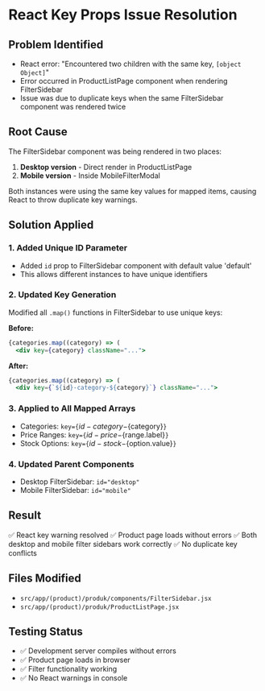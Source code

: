# React Key Props Issue Resolution

## Problem Identified
- React error: "Encountered two children with the same key, `[object Object]`"
- Error occurred in ProductListPage component when rendering FilterSidebar
- Issue was due to duplicate keys when the same FilterSidebar component was rendered twice

## Root Cause
The FilterSidebar component was being rendered in two places:
1. **Desktop version** - Direct render in ProductListPage
2. **Mobile version** - Inside MobileFilterModal

Both instances were using the same key values for mapped items, causing React to throw duplicate key warnings.

## Solution Applied

### 1. Added Unique ID Parameter
- Added `id` prop to FilterSidebar component with default value 'default'
- This allows different instances to have unique identifiers

### 2. Updated Key Generation
Modified all `.map()` functions in FilterSidebar to use unique keys:

**Before:**
```jsx
{categories.map((category) => (
  <div key={category} className="...">
```

**After:**
```jsx
{categories.map((category) => (
  <div key={`${id}-category-${category}`} className="...">
```

### 3. Applied to All Mapped Arrays
- Categories: `key={`${id}-category-${category}`}`
- Price Ranges: `key={`${id}-price-${range.label}`}`
- Stock Options: `key={`${id}-stock-${option.value}`}`

### 4. Updated Parent Components
- Desktop FilterSidebar: `id="desktop"`
- Mobile FilterSidebar: `id="mobile"`

## Result
✅ React key warning resolved
✅ Product page loads without errors
✅ Both desktop and mobile filter sidebars work correctly
✅ No duplicate key conflicts

## Files Modified
- `src/app/(product)/produk/components/FilterSidebar.jsx`
- `src/app/(product)/produk/ProductListPage.jsx`

## Testing Status
- ✅ Development server compiles without errors
- ✅ Product page loads in browser
- ✅ Filter functionality working
- ✅ No React warnings in console
